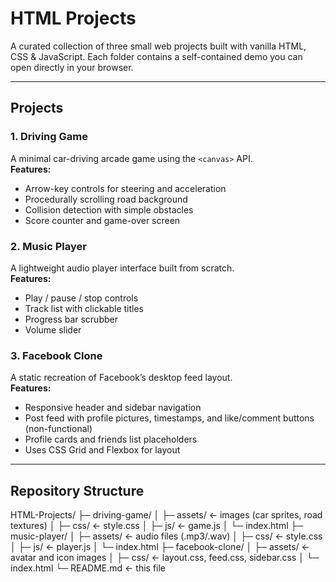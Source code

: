 # HTML Projects

A curated collection of three small web projects built with vanilla HTML, CSS & JavaScript. Each folder contains a self-contained demo you can open directly in your browser.

---

## Projects

### 1. Driving Game  
A minimal car-driving arcade game using the `<canvas>` API.  
**Features:**  
- Arrow-key controls for steering and acceleration  
- Procedurally scrolling road background  
- Collision detection with simple obstacles  
- Score counter and game-over screen  

### 2. Music Player  
A lightweight audio player interface built from scratch.  
**Features:**  
- Play / pause / stop controls  
- Track list with clickable titles  
- Progress bar scrubber  
- Volume slider  

### 3. Facebook Clone  
A static recreation of Facebook’s desktop feed layout.  
**Features:**  
- Responsive header and sidebar navigation  
- Post feed with profile pictures, timestamps, and like/comment buttons (non-functional)  
- Profile cards and friends list placeholders  
- Uses CSS Grid and Flexbox for layout  

---

## Repository Structure

HTML-Projects/
├─ driving-game/
│ ├─ assets/ ← images (car sprites, road textures)
│ ├─ css/ ← style.css
│ ├─ js/ ← game.js
│ └─ index.html
├─ music-player/
│ ├─ assets/ ← audio files (.mp3/.wav)
│ ├─ css/ ← style.css
│ ├─ js/ ← player.js
│ └─ index.html
├─ facebook-clone/
│ ├─ assets/ ← avatar and icon images
│ ├─ css/ ← layout.css, feed.css, sidebar.css
│ └─ index.html
└─ README.md ← this file

